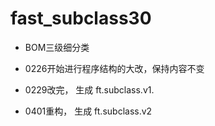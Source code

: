 # fast_subclass30

- BOM三级细分类

- 0226开始进行程序结构的大改，保持内容不变

- 0229改完， 生成 ft.subclass.v1.

- 0401重构， 生成 ft.subclass.v2

